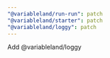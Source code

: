 ```yaml
---
"@variableland/run-run": patch
"@variableland/starter": patch
"@variableland/loggy": patch
---
```


Add @variableland/loggy
